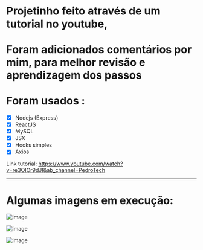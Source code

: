 <h1> Projetinho feito através de um tutorial no youtube, <br> <br> 
Foram adicionados comentários por mim, para melhor revisão e aprendizagem dos passos <br> <br> 
Foram usados : <br>  </h1>

- [X] Nodejs (Express)
- [X] ReactJS
- [X] MySQL
- [X] JSX
- [X] Hooks simples
- [X] Axios

Link tutorial: https://www.youtube.com/watch?v=re3OIOr9dJI&ab_channel=PedroTech

<hr>

 <h1>Algumas imagens em execução: </h1>

![image](https://user-images.githubusercontent.com/60307596/137981864-3197c580-4501-4285-97c6-2a3ea9940914.png)

![image](https://user-images.githubusercontent.com/60307596/137981777-aca89814-540c-4235-8d1f-5ce5593b32b4.png)

![image](https://user-images.githubusercontent.com/60307596/137982365-83368919-cf8b-4279-b74e-1f035dec2602.png)


